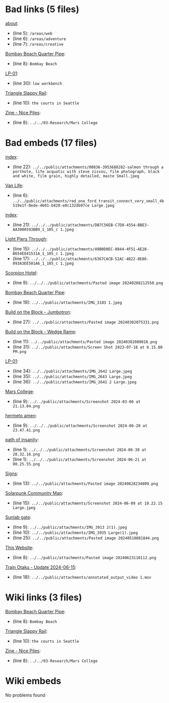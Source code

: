 # Bad links (5 files)
[about](about.md):
- (line 5): `/areas/web`
- (line 6): `/areas/adventure`
- (line 7): `/areas/creative`


[Bombay Beach Quarter Pipe](projects/Bombay%20Beach%20Quarter%20Pipe.md):
- (line 8): `Bombay Beach`


[LP-01](projects/LP-01.md):
- (line 30): `low workbench`


[Triangle Slappy Rail](projects/Triangle%20Slappy%20Rail.md):
- (line 10): `the courts in Seattle`


[Zine - Nice Piles](projects/Zine%20-%20Nice%20Piles.md):
- (line 8): `../../03-Research/Mars College`


# Bad embeds (17 files)
[index](08-Portfolio/index.md):
- (line 22): `../../public/attachments/00836-3953688282-salmon through a porthole, life acquatic with steve zissou, film photograph, black and white, film grain, highly detailed, maste Small.jpeg`


[Van Life](areas/Van%20Life.md):
- (line 6): `../../public/attachments/red_one_ford_transit_connect_very_small_4b519e1f-0ede-4601-b820-e0c132db97ce Large.jpeg`


[index](projects/Bienalle%20Grant/index.md):
- (line 21): `../../../public/attachments/DB7C56EB-C7D8-4554-BBE3-AA3000593BB9_1_105_c 1.jpeg`


[Light Piers Through](projects/Bienalle%20Grant/Light%20Piers%20Through.md):
- (line 15): `../../../public/attachments/49B0D0EC-0844-4F51-AE28-B654E841531A_1_105_c 1.jpeg`
- (line 17): `../../../public/attachments/6367CACB-52AC-4B22-8E86-093A3EE501A6_1_105_c 1.jpeg`


[Scorpion Hotel](projects/Bienalle%20Grant/Scorpion%20Hotel.md):
- (line 9): `../../../public/attachments/Pasted image 20240208212550.png`


[Bombay Beach Quarter Pipe](projects/Bombay%20Beach%20Quarter%20Pipe.md):
- (line 19): `../../public/attachments/IMG_3103 1.jpeg`


[Build on the Block - Jumbotron](projects/Build%20on%20the%20Block%20-%20Jumbotron.md):
- (line 27): `../../public/attachments/Pasted image 20240302075331.png`


[Build on the Block - Wedge Ramp](projects/Build%20on%20the%20Block%20-%20Wedge%20Ramp.md):
- (line 11): `../../public/attachments/Pasted image 20240302080016.png`
- (line 31): `../../public/attachments/Screen Shot 2023-07-18 at 6.15.08 PM.png`


[LP-01](projects/LP-01.md):
- (line 34): `../../public/attachments/IMG_2642 Large.jpeg`
- (line 35): `../../public/attachments/IMG_2643 Large.jpeg`
- (line 36): `../../public/attachments/IMG_2641 2 Large.jpeg`


[Mars College](projects/Mars%20College.md):
- (line 9): `../../public/attachments/Screenshot 2024-03-06 at 21.13.04.png`


[hermeto amen](projects/Music/hermeto%20amen.md):
- (line 9): `../../../public/attachments/Screenshot 2024-06-20 at 23.47.41.png`


[path of insanity](projects/Music/path%20of%20insanity.md):
- (line 1): `../../../public/attachments/Screenshot 2024-06-30 at 20.32.16.png`
- (line 1): `../../../public/attachments/Screenshot 2024-06-21 at 00.25.55.png`


[Signs](projects/Signs.md):
- (line 13): `../../public/attachments/Pasted image 20240628234809.png`


[Solarpunk Community Map](projects/Solarpunk%20Community%20Map.md):
- (line 15): `../../public/attachments/Screenshot 2024-06-09 at 10.22.15 Large.jpeg`


[Sunlab gate](projects/Sunlab%20gate.md):
- (line 9): `../../public/attachments/IMG_3913 2(1).jpeg`
- (line 10): `../../public/attachments/IMG_3935 Large(1).jpeg`
- (line 25): `../../public/attachments/Pasted image 20240510081844.png`


[This Website](projects/This%20Website.md):
- (line 8): `../../public/attachments/Pasted image 20240623110112.png`


[Train Otaku - Update 2024-06-15](projects/Train%20Otaku%20-%20Update%202024-06-15.md):
- (line 18): `../../public/attachments/annotated_output_video 1.mov`


# Wiki links (3 files)
[Bombay Beach Quarter Pipe](projects/Bombay%20Beach%20Quarter%20Pipe.md):
- (line 8): `Bombay Beach`


[Triangle Slappy Rail](projects/Triangle%20Slappy%20Rail.md):
- (line 10): `the courts in Seattle`


[Zine - Nice Piles](projects/Zine%20-%20Nice%20Piles.md):
- (line 8): `../../03-Research/Mars College`


# Wiki embeds
No problems found

